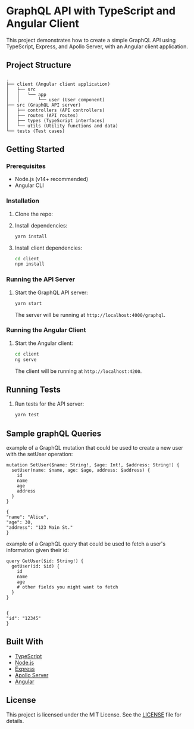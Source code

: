 # GraphQL API with TypeScript and Angular Client

This project demonstrates how to create a simple GraphQL API using TypeScript, Express, and Apollo Server, with an
Angular client application.

## Project Structure

```
.
├── client (Angular client application)
│   ├── src
│   │   └── app
│   │       └── user (User component)
├── src (GraphQL API server)
│   ├── controllers (API controllers)
│   ├── routes (API routes)
│   ├── types (TypeScript interfaces)
│   └── utils (Utility functions and data)
└── tests (Test cases)
```

## Getting Started

### Prerequisites

- Node.js (v14+ recommended)
- Angular CLI

### Installation

1. Clone the repo:

2. Install dependencies:

   ```bash
   yarn install
   ```

3. Install client dependencies:

   ```bash
   cd client
   npm install
   ```

### Running the API Server

1. Start the GraphQL API server:

   ```bash
   yarn start
   ```

   The server will be running at `http://localhost:4000/graphql`.

### Running the Angular Client

1. Start the Angular client:

   ```bash
   cd client
   ng serve
   ```

   The client will be running at `http://localhost:4200`.

## Running Tests

1. Run tests for the API server:

   ```bash
   yarn test
   ```

## Sample graphQL Queries
example of a GraphQL mutation that could be used to create a new user with the setUser operation:

```
mutation SetUser($name: String!, $age: Int!, $address: String!) {
  setUser(name: $name, age: $age, address: $address) {
    id
    name
    age
    address
  }
}

{
"name": "Alice",
"age": 30,
"address": "123 Main St."
}
```
example of a GraphQL query that could be used to fetch a user's information given their id:

```
query GetUser($id: String!) {
  getUser(id: $id) {
    id
    name
    age
    # other fields you might want to fetch
  }
}


{
"id": "12345"
}
```

## Built With

- [TypeScript](https://www.typescriptlang.org/)
- [Node.js](https://nodejs.org/)
- [Express](https://expressjs.com/)
- [Apollo Server](https://www.apollographql.com/docs/apollo-server/)
- [Angular](https://angular.io/)

## License

This project is licensed under the MIT License. See the [LICENSE](LICENSE) file for details.